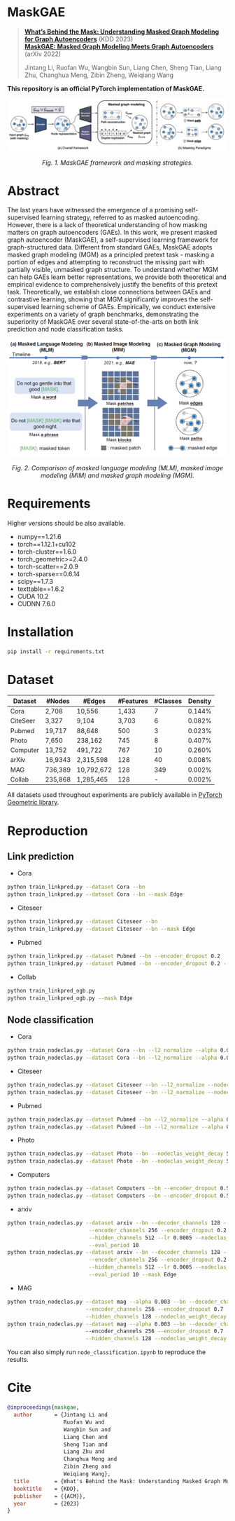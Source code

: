 # MaskGAE
> [**What’s Behind the Mask: Understanding Masked Graph Modeling for Graph Autoencoders**](https://arxiv.org/abs/2205.10053) (KDD 2023)\
> [**MaskGAE: Masked Graph Modeling Meets Graph Autoencoders**](https://arxiv.org/abs/2205.10053v1) (arXiv 2022)
>
> Jintang Li, Ruofan Wu, Wangbin Sun, Liang Chen, Sheng Tian, Liang Zhu, Changhua Meng, Zibin Zheng, Weiqiang Wang    

**This repository is an official PyTorch implementation of MaskGAE.**
<p align="center">
  <img src="figs/maskgae.png"/>
<p align="center"><em>Fig. 1. MaskGAE framework and masking strategies.</em>
</p>

# Abstract
The last years have witnessed the emergence of a promising self-supervised learning strategy, referred to as masked autoencoding. However, there is a lack of theoretical understanding of how masking matters on graph autoencoders (GAEs). In this work, we present masked graph autoencoder (MaskGAE), a self-supervised learning framework for graph-structured data. Different from standard GAEs, MaskGAE adopts masked graph modeling (MGM) as a principled pretext task - masking a portion of edges and attempting to reconstruct the missing part with partially visible, unmasked graph structure. To understand whether MGM can help GAEs learn better representations, we provide both theoretical and empirical evidence to comprehensively justify the benefits of this pretext task. Theoretically, we establish close connections between GAEs and contrastive learning, showing that MGM significantly improves the self-supervised learning scheme of GAEs. Empirically, we conduct extensive experiments on a variety of graph benchmarks, demonstrating the superiority of MaskGAE over several state-of-the-arts on both link prediction and node classification tasks.

<p align="center">
  <img src="figs/comparison.png"/>
<p align="center"><em>Fig. 2. Comparison of masked language modeling (MLM), masked image modeling (MIM) and masked graph modeling (MGM).</em>
</p>


# Requirements
Higher versions should be also available.

+ numpy==1.21.6
+ torch==1.12.1+cu102
+ torch-cluster==1.6.0
+ torch_geometric>=2.4.0
+ torch-scatter==2.0.9
+ torch-sparse==0.6.14
+ scipy==1.7.3
+ texttable==1.6.2
+ CUDA 10.2
+ CUDNN 7.6.0

# Installation

```bash
pip install -r requirements.txt
```

# Dataset
| Dataset      | #Nodes     | #Edges     | #Features | #Classes | Density   |
|--------------|------------|------------|-----------|----------|-----------|
| Cora         | 2,708      | 10,556     | 1,433     | 7        | 0.144%    |
| CiteSeer     | 3,327      | 9,104      | 3,703     | 6        | 0.082%    |
| Pubmed       | 19,717     | 88,648     | 500       | 3        | 0.023%    |
| Photo        | 7,650      | 238,162    | 745       | 8        | 0.407%    |
| Computer     | 13,752     | 491,722    | 767       | 10       | 0.260%    |
| arXiv        | 16,9343    | 2,315,598  | 128       | 40       | 0.008%    |
| MAG          | 736,389    | 10,792,672 | 128       | 349      | 0.002%    |
| Collab       | 235,868    | 1,285,465  | 128       | -        | 0.002%    |

All datasets used throughout experiments are publicly available in [PyTorch Geometric library](https://github.com/pyg-team/pytorch_geometric).

# Reproduction

## Link prediction
+ Cora
```bash
python train_linkpred.py --dataset Cora --bn
python train_linkpred.py --dataset Cora --bn --mask Edge
```
+ Citeseer
```bash
python train_linkpred.py --dataset Citeseer --bn
python train_linkpred.py --dataset Citeseer --bn --mask Edge
```
+ Pubmed
```bash
python train_linkpred.py --dataset Pubmed --bn --encoder_dropout 0.2
python train_linkpred.py --dataset Pubmed --bn --encoder_dropout 0.2 --mask Edge
```
+ Collab
```bash
python train_linkpred_ogb.py
python train_linkpred_ogb.py --mask Edge
```

## Node classification

+ Cora
```bash
python train_nodeclas.py --dataset Cora --bn --l2_normalize --alpha 0.004
python train_nodeclas.py --dataset Cora --bn --l2_normalize --alpha 0.003 --mask Edge --eval_period 10
```
+ Citeseer
```bash
python train_nodeclas.py --dataset Citeseer --bn --l2_normalize --nodeclas_weight_decay 0.1 --alpha 0.001 --lr 0.02
python train_nodeclas.py --dataset Citeseer --bn --l2_normalize --nodeclas_weight_decay 0.1 --alpha 0.001  --lr 0.02 --mask Edge  --eval_period 20
```
+ Pubmed
```bash
python train_nodeclas.py --dataset Pubmed --bn --l2_normalize --alpha 0.001  --encoder_dropout 0.5 --decoder_dropout 0.5
python train_nodeclas.py --dataset Pubmed --bn --l2_normalize --alpha 0.001  --encoder_dropout 0.5 --mask Edge
```
+ Photo
```bash
python train_nodeclas.py --dataset Photo --bn --nodeclas_weight_decay 5e-3 --decoder_channels 128 --lr 0.005
python train_nodeclas.py --dataset Photo --bn --nodeclas_weight_decay 5e-3 --decoder_channels 64 --mask Edge
```
+ Computers
```bash
python train_nodeclas.py --dataset Computers --bn --encoder_dropout 0.5 --alpha 0.002 --encoder_channels 128 --hidden_channels 256 --eval_period 20
python train_nodeclas.py --dataset Computers --bn --encoder_dropout 0.5 --alpha 0.003 --encoder_channels 128 --hidden_channels 256 --eval_period 10 --mask Edge
```
+ arxiv
```bash
python train_nodeclas.py --dataset arxiv --bn --decoder_channels 128 --decoder_dropout 0. --decoder_layers 4 \
                          --encoder_channels 256 --encoder_dropout 0.2 --encoder_layers 4 \
                          --hidden_channels 512 --lr 0.0005 --nodeclas_weight_decay 0 --weight_decay 0.0001 --epochs 100  \
                          --eval_period 10         
python train_nodeclas.py --dataset arxiv --bn --decoder_channels 128 --decoder_dropout 0. --decoder_layers 4 \
                          --encoder_channels 256 --encoder_dropout 0.2 --encoder_layers 4 \
                          --hidden_channels 512 --lr 0.0005 --nodeclas_weight_decay 0 --weight_decay 0.0001 --epochs 100  \
                          --eval_period 10 --mask Edge
```
+ MAG
```bash
python train_nodeclas.py --dataset mag --alpha 0.003 --bn --decoder_channels 128\
                         --encoder_channels 256 --encoder_dropout 0.7 --epochs 100 \
                         --hidden_channels 128 --nodeclas_weight_decay 1e-5 --weight_decay 5e-5 --eval_period 10                                       
python train_nodeclas.py --dataset mag --alpha 0.003 --bn --decoder_channels 128
                         --encoder_channels 256 --encoder_dropout 0.7 --epochs 100 \
                         --hidden_channels 128 --nodeclas_weight_decay 1e-5 --weight_decay 5e-5 --eval_period 10 --mask Edge   
```

You can also simply run `node_classification.ipynb` to reproduce the results.

# Cite

```bibtex
@inproceedings{maskgae,
  author       = {Jintang Li and
                  Ruofan Wu and
                  Wangbin Sun and
                  Liang Chen and
                  Sheng Tian and
                  Liang Zhu and
                  Changhua Meng and
                  Zibin Zheng and
                  Weiqiang Wang},
  title        = {What's Behind the Mask: Understanding Masked Graph Modeling for Graph Autoencoders},
  booktitle    = {KDD},
  publisher    = {{ACM}},
  year         = {2023}
}
```
